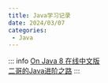 ```yaml
---
title: Java学习记录
date: 2024/03/07
categories:
 - Java
---
```

::: info
[On Java 8 在线中文版](https://wizardforcel.gitbooks.io/onjava8)<br/>
[二哥的Java进阶之路](https://javabetter.cn/overview/)
:::